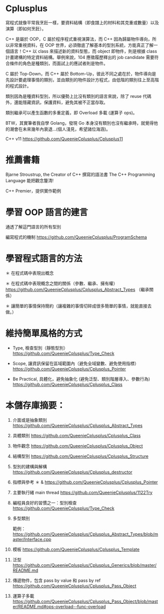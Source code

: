 # Cplusplus

寫程式就像平常我烹飪一樣，要資料結構（即食譜上的材料和其克重或數量）以及 演算（即如何烹飪）。

C++ 是屬於 OOP，C 屬於程序程式重視演算法，而 C++ 因為歸屬物件導向，所以非常重視資料，在 OOP 世界，必須徹底了解基本的型別系統，方能真正了解一個語言！C++ 以 class 來描述新的資料型態，而 object 即物件，則是根據 class 計畫建構的特定資料結構。舉例來說，104 應徵履歷釋出的 job candidate 需要符合條件的角色是種類別，而面試上的應試者則是物件。

C 屬於 Top-Down，而 C++ 屬於 Bottom-Up，彼此不同之處在於，物件導向是先設計要處理事情的類別，並由類別的物件設計方程式，由低階的類別往上至高階的程式設計。

類別因為是種資料型別，所以優勢上比沒有類別的語言來說，除了 reuse 代碼外，還能隱藏資訊，保護資料，避免其被不正當存取。

類別繼承可以產生函數的多重定義，即 Overload 多載 (運算子 ops)。

BTW，其實筆者我自學 Golang，發現 Go 本身沒有類別也沒有繼承時，就覺得他的潮會在未來幾年內衰退...(個人淺見，希望諸位海涵)。

C++ v11 https://github.com/QueenieCplusplus/Cplusplus11

# 推薦書籍

  Bjarne Stroustrup, the Creator of C++ 撰寫的語法書 The C++ Programming Language
  能把觀念釐清!
  
  C++ Premier，提供實作範例

# 學習 OOP 語言的建言

通透了解這門語言的所有型別

編寫程式的機制
  https://github.com/QueenieCplusplus/ProgramSchema

# 學習程式語言的方法

＊ 在程式碼中表現出概念

＊ 在程式碼中表現概念之間的關係（參數、繼承、擁有權）
   https://github.com/QueenieCplusplus/Cplusplus_Abstract_Types （繼承關係）

＊ 讓簡單的事情保持簡約（讓複雜的事情切碎成很多簡單的事情，就能直接去做。）

# 維持簡單風格的方式

* Type, 檢查型別（靜態型別） 
  https://github.com/QueenieCplusplus/Type_Check

* Scope, 讓資訊保留在區域範圍內（避免全域變數、避免使用指標）
  https://github.com/QueenieCplusplus/Cplusplus_Pointer

* Be Practical, 具體化，避免抽象化 (避免泛型、類別階層導入、參數行為) 
  https://github.com/QueenieCplusplus/Cplusplus_Class

# 本儲存庫摘要：

1. 介面或是抽象類別
  https://github.com/QueenieCplusplus/Cplusplus_Abstract_Types
  
2. 具體類別
  https://github.com/QueenieCplusplus/Cplusplus_Class
  
3. 物件觀念
  https://github.com/QueenieCplusplus/Cplusplus_Object
  
4. 結構型別
  https://github.com/QueenieCplusplus/Cplusplus_Structure
  
5. 型別的建構與解構
  https://github.com/QueenieCplusplus/Cplusplus_destructor
  
6. 指標與參考 ＊ &
  https://github.com/QueenieCplusplus/Cplusplus_Pointer
  
7. 主要執行緒 main thread
  https://github.com/QueenieCplusplus/1122Try
  
8. 編程員良好的習慣之一：型別檢查
  https://github.com/QueenieCplusplus/Type_Check
  
9. 多型類別

   範例：
   https://github.com/QueenieCplusplus/Cplusplus_Abstract_Types/blob/master/Interface.cpp

10. 模板
  https://github.com/QueenieCplusplus/Cplusplus_Template

11. 泛型
  https://github.com/QueenieCplusplus/Cplusplus_Generics/blob/master/README.md

12. 傳遞物件，包含 pass by value 和 pass by ref
  https://github.com/QueenieCplusplus/Cplusplus_Pass_Object

13. 運算子多載
 https://github.com/QueenieCplusplus/Cplusplus_Pass_Object/blob/master/README.md#ops-overload--func-overload


